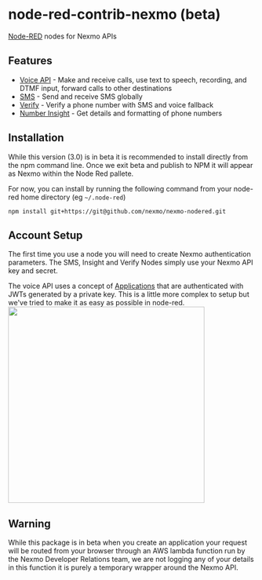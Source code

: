 node-red-contrib-nexmo (beta)
===========================

<a href="http://nodered.org" target="_new">Node-RED</a> nodes for Nexmo APIs

## Features

- [Voice API](https://developer.nexmo.com/voice/voice-api/overview) - Make and receive calls, use text to speech, recording, and DTMF input, forward calls to other destinations
- [SMS](https://developer.nexmo.com/messaging/sms/overview) - Send and receive SMS globally
- [Verify](https://developer.nexmo.com/verify/overview) - Verify a phone number with SMS and voice fallback
- [Number Insight](https://developer.nexmo.com/number-insight/overview) - Get details and formatting of phone numbers

## Installation

While this version (3.0) is in beta it is recommended to install directly from the npm command line. Once we exit beta and publish to NPM it will appear as Nexmo within the Node Red pallete.

For now, you can install by running the following command from your node-red home directory (eg `~/.node-red`)

`npm install git+https://git@github.com/nexmo/nexmo-nodered.git`

## Account Setup
The first time you use a node you will need to create Nexmo authentication parameters.
The SMS, Insight and Verify Nodes simply use your Nexmo API key and secret.

The voice API uses a concept of [Applications](https://developer.nexmo.com/concepts/guides/applications) that are authenticated with JWTs generated by a private key. This is a little more complex to setup but we've tried to make it as easy as possible in node-red.
<img src="https://static.nexmodev.com/nodered-voiceapp.gif" width="400" />

## Warning
While this package is in beta when you create an application your request will be routed from your browser through an AWS lambda function run by the Nexmo Developer Relations team, we are not logging any of your details in this function it is purely a temporary wrapper around the Nexmo API.
